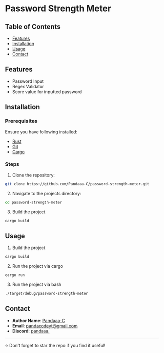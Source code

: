 # Password Strength Meter
## Table of Contents
- [Features](#features)
- [Installation](#installation)
- [Usage](#usage)
- [Contact](#contact)

## Features
- Password Input
- Regex Validator
- Score value for inputted password

## Installation

### Prerequisites
Ensure you have following installed:
- [Rust](https://doc.rust-lang.org/beta/book/ch01-01-installation.html)
- [Git](https://git-scm.com/downloads)
- [Cargo](https://doc.rust-lang.org/cargo/getting-started/installation.html)

### Steps
1. Clone the repository:
```bash 
git clone https://github.com/Pandaaa-C/password-strength-meter.git
```

2. Navigate to the projects directory:
```bash
cd password-strength-meter
```

3. Build the project
```bash
cargo build
```

## Usage
1. Build the project
```bash
cargo build
```

2. Run the project via cargo
```bash
cargo run
```

3. Run the project via bash
```bash
./target/debug/password-strength-meter
```

## Contact

- **Author Name**: [Pandaaa-C](https://github.com/pandaaa-c)
- **Email**: [pandacodeyt@gmail.com](mailto:pandacodeyt@gmail.com)
- **Discord**: [pandaaa.](https://discord.gg/jailtime)

---

⭐️ Don't forget to star the repo if you find it useful!
